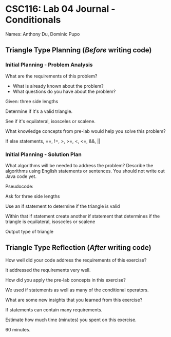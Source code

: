 # CSC116: Lab 04 Journal - Conditionals

Names: Anthony Du, Dominic Pupo

## Triangle Type Planning (***Before*** writing code)

### Initial Planning - Problem Analysis

What are the requirements of this problem?

* What is already known about the problem?
* What questions do you have about the problem?

Given: three side lengths

Determine if it's a valid triangle.

See if it's equilateral, isosceles or scalene.

What knowledge concepts from pre-lab would help you solve this problem?

If else statements, ==, !=, >, >=, <, <=, &&, ||

### Initial Planning - Solution Plan

What algorithms will be needed to address the problem? Describe the algorithms using English statements or sentences. You should not write out Java code yet.

Pseudocode:

Ask for three side lengths

Use an if statement to determine if the triangle is valid

Within that if statement create another if statement that determines if the triangle is equilateral, isosceles or scalene

Output type of triangle

## Triangle Type Reflection (***After*** writing code)

How well did your code address the requirements of this exercise?

It addressed the requirements very well.

How did you apply the pre-lab concepts in this exercise?

We used if statements as well as many of the conditional operators.

What are some new insights that you learned from this exercise?

If statements can contain many requirements.

Estimate how much time (minutes) you spent on this exercise.

60 minutes. 
